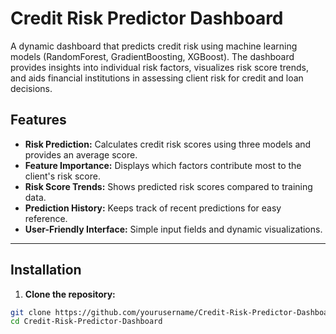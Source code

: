 # Credit Risk Predictor Dashboard

A dynamic dashboard that predicts credit risk using machine learning models (RandomForest, GradientBoosting, XGBoost). The dashboard provides insights into individual risk factors, visualizes risk score trends, and aids financial institutions in assessing client risk for credit and loan decisions.


## Features
- **Risk Prediction:** Calculates credit risk scores using three models and provides an average score.
- **Feature Importance:** Displays which factors contribute most to the client's risk score.
- **Risk Score Trends:** Shows predicted risk scores compared to training data.
- **Prediction History:** Keeps track of recent predictions for easy reference.
- **User-Friendly Interface:** Simple input fields and dynamic visualizations.

---

## Installation

1. **Clone the repository:**
```bash
git clone https://github.com/yourusername/Credit-Risk-Predictor-Dashboard.git
cd Credit-Risk-Predictor-Dashboard
